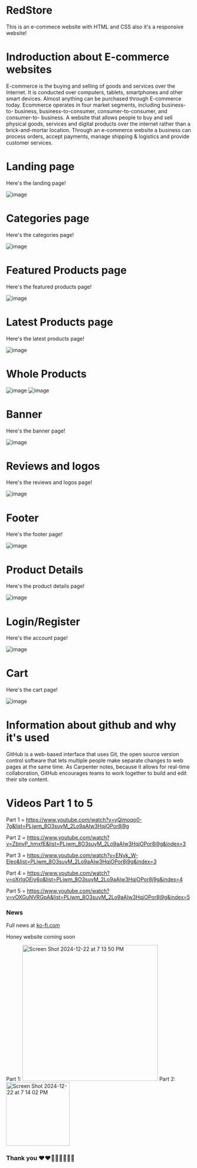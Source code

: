 # RedStore
This is an e-commece website with HTML and CSS
also it's a responsive website!

# Indroduction about E-commerce websites
E-commerce is the buying and selling of goods and services over the Internet. It is conducted over computers, tablets, smartphones and other smart devices.
Almost anything can be purchased through E-commerce today.
Ecommerce operates in four market segments, including business-to- business, business-to-consumer, consumer-to-consumer, and consumer-to- business.
A website that allows people to buy and sell physical goods, services and digital products over the internet rather than a brick-and-mortar location.
Through an e-commerce website a business can process orders, accept payments, manage shipping & logistics and provide customer services.


# Landing page
Here's the landing page!

![image](https://github.com/codewithpapakwame/red-store/blob/d1e75715e0f6a6d1d1efbbb5f7d883c79b476224/screenshot1.jpg)

# Categories page
Here's the categories page!

![image](https://github.com/codewithpapakwame/red-store/blob/38e706a3050ce6d4cdaddef3354d49be51da4837/screenshot2.jpg)

# Featured Products page
Here's the featured products page!

![image](https://github.com/codewithpapakwame/red-store/blob/38e706a3050ce6d4cdaddef3354d49be51da4837/screenshot3.jpg)

# Latest Products page
Here's the latest products page!

![image](https://github.com/codewithpapakwame/red-store/blob/38e706a3050ce6d4cdaddef3354d49be51da4837/screenshot4.jpg)

# Whole Products
![image](https://github.com/codewithpapakwame/red-store/blob/38e706a3050ce6d4cdaddef3354d49be51da4837/screenshot3.jpg)
![image](https://github.com/codewithpapakwame/red-store/blob/38e706a3050ce6d4cdaddef3354d49be51da4837/screenshot4.jpg)

#  Banner
Here's the banner page!

![image](https://github.com/codewithpapakwame/red-store/blob/38e706a3050ce6d4cdaddef3354d49be51da4837/screenshot5.jpg)

# Reviews and logos
Here's the reviews and logos page!

![image](https://github.com/codewithpapakwame/red-store/blob/38e706a3050ce6d4cdaddef3354d49be51da4837/screenshot6.jpg)

# Footer
Here's the footer page!

![image](https://github.com/codewithpapakwame/red-store/blob/38e706a3050ce6d4cdaddef3354d49be51da4837/screenshot7.jpg)

# Product Details
Here's the product details page!

![image](https://github.com/codewithpapakwame/red-store/blob/38e706a3050ce6d4cdaddef3354d49be51da4837/screenshot8.jpg)

# Login/Register
Here's the account page!

![image](https://github.com/codewithpapakwame/red-store/blob/38e706a3050ce6d4cdaddef3354d49be51da4837/screenshot9.jpg)

# Cart
Here's the cart page!

![image](https://github.com/codewithpapakwame/red-store/blob/38e706a3050ce6d4cdaddef3354d49be51da4837/screenshot10.jpg)

# Information about github and why it's used
GitHub is a web-based interface that uses Git, the open source version control software that lets multiple people make separate changes to web pages at the same time. As Carpenter notes, because it allows for real-time collaboration, GitHub encourages teams to work together to build and edit their site content.

# Videos Part 1 to 5
Part 1 = https://www.youtube.com/watch?v=yQimoqo0-7g&list=PLjwm_8O3suyM_2Lo9aAIw3HqjOPor8j9g




Part 2 = https://www.youtube.com/watch?v=ZbnvP_hmxfE&list=PLjwm_8O3suyM_2Lo9aAIw3HqjOPor8j9g&index=3




Part 3 = https://www.youtube.com/watch?v=ENyk_W-Eleo&list=PLjwm_8O3suyM_2Lo9aAIw3HqjOPor8j9g&index=3




Part 4 = https://www.youtube.com/watch?v=oXrlgOEiy6o&list=PLjwm_8O3suyM_2Lo9aAIw3HqjOPor8j9g&index=4




Part 5 = https://www.youtube.com/watch?v=vOXGuNVRGpA&list=PLjwm_8O3suyM_2Lo9aAIw3HqjOPor8j9g&index=5

### News
Full news at [ko-fi.com](https://ko-fi.com/papakwame)

Honey website coming soon

Part 1: <img width="367" alt="Screen Shot 2024-12-22 at 7 13 50 PM" src="https://github.com/user-attachments/assets/7712d8c2-4a72-4fae-ba64-6aeb33ce17d5" />
Part 2: <img width="172" alt="Screen Shot 2024-12-22 at 7 14 02 PM" src="https://github.com/user-attachments/assets/4b82bfb3-b450-4129-8011-6ae03d84d6cb" />


### Thank you ❤️❤️🫶🏻🫶🏻👋🏾
